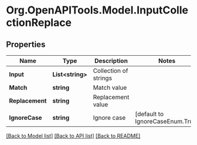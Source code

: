 # Org.OpenAPITools.Model.InputCollectionReplace
## Properties

Name | Type | Description | Notes
------------ | ------------- | ------------- | -------------
**Input** | **List&lt;string&gt;** | Collection of strings | 
**Match** | **string** | Match value | 
**Replacement** | **string** | Replacement value | 
**IgnoreCase** | **string** | Ignore case | [default to IgnoreCaseEnum.True]

[[Back to Model list]](../README.md#documentation-for-models) [[Back to API list]](../README.md#documentation-for-api-endpoints) [[Back to README]](../README.md)

